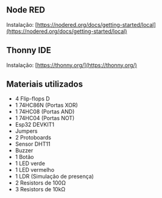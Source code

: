 ## Node RED
Instalação: [https://nodered.org/docs/getting-started/local](https://nodered.org/docs/getting-started/local)
## Thonny IDE
Instalação: [https://thonny.org/](https://thonny.org/)
##
## Materiais utilizados
- 4 Flip-flops D
- 1 74HC86N (Portas XOR)
- 1 74HC08 (Portas AND)
- 1 74HC04 (Portas NOT)
- Esp32 DEVKIT1
- Jumpers
- 2 Protoboards
- Sensor DHT11
- Buzzer
- 1 Botão
- 1 LED verde
- 1 LED vermelho
- 1 LDR (Simulação de presença)
- 2 Resistors de 100Ω
- 3 Resistors de 10kΩ
